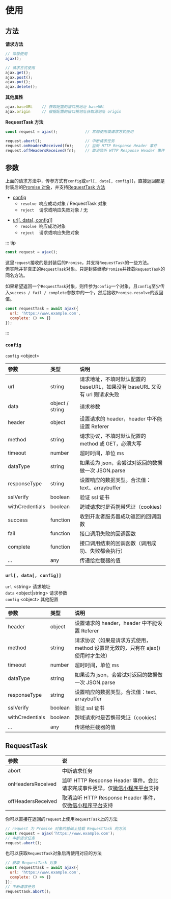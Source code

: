 # 使用

## 方法

**请求方法**

```JavaScript
// 常规使用
ajax();

// 请求方式使用
ajax.get();
ajax.post();
ajax.put();
ajax.delete();
```

**其他属性**

```JavaScript
ajax.baseURL    // 获取配置的接口根地址 baseURL
ajax.origin     // 根据配置的接口根地址获取源地址 origin
```

**RequestTask 方法**

```JavaScript
const request = ajax();            // 常规使用或请求方式使用

request.abort();                   // 中断请求任务
request.onHeadersReceived(fn);     // 监听 HTTP Response Header 事件
request.offHeadersReceived(fn);    // 取消监听 HTTP Response Header 事件
```

## 参数

上面的请求方法中，传参方式有`config`或`url[, data[, config]]`，直接返回都是封装后的[Promise 对象][1]，并支持[RequestTask 方法](/usage.html#requesttask)

- [config](/usage.html#config)
  - `resolve` &nbsp;响应成功对象 / RequestTask 对象
  - `reject` &nbsp;&nbsp;&nbsp;请求或响应失败对象 / 无

* [url[, data[, config]]](usage.html#url-data-config)
  - `resolve` &nbsp;响应成功对象
  - `reject` &nbsp;&nbsp;&nbsp;请求或响应失败对象

::: tip

```JavaScript
const request = ajax();
```

这里`request`接收的是封装后的`Promise`，并支持`RequestTask`的一些方法。<br />
但实际并非真正的`RequestTask`对象。只是封装继承`Promise`并挂载`RequestTask`的同名方法。

如果希望返回一个`RequestTask`对象，则传参为`config`一个对象，且`config`至少传入`success / fail / complete`参数中的一个，然后接收`Promise.resolve`的返回值。

```JavaScript
const requestTask = await ajax({
  url: 'https://www.example.com',
  complete: () => {}
});
```

:::

### `config`

`config` \<object\>

| 参数            | 类型            | 说明                                                                       |
| :-------------- | :-------------- | :------------------------------------------------------------------------- |
| url             | string          | 请求地址，不填时默认配置的 baseURL，如果没有 baseURL 又没有 url 则请求失败 |
| data            | object / string | 请求参数                                                                   |
| header          | object          | 设置请求的 header，header 中不能设置 Referer                               |
| method          | string          | 请求协议，不填时默认配置的 method 或 GET，必须大写                         |
| timeout         | number          | 超时时间，单位 ms                                                          |
| dataType        | string          | 如果设为 json，会尝试对返回的数据做一次 JSON.parse                         |
| responseType    | string          | 设置响应的数据类型。合法值：text、arraybuffer                              |
| sslVerify       | boolean         | 验证 ssl 证书                                                              |
| withCredentials | boolean         | 跨域请求时是否携带凭证（cookies）                                          |
| success         | function        | 收到开发者服务器成功返回的回调函数                                         |
| fail            | function        | 接口调用失败的回调函数                                                     |
| complete        | function        | 接口调用结束的回调函数（调用成功、失败都会执行）                           |
| ...             | any             | 传递给拦截器的值                                                           |

### `url[, data[, config]]`

`url` \<string\> 请求地址  
`data` \<object|string\> 请求参数  
`config` \<object\> 其他配置

| 参数            | 类型    | 说明                                                                            |
| :-------------- | :------ | :------------------------------------------------------------------------------ |
| header          | object  | 设置请求的 header，header 中不能设置 Referer                                    |
| method          | string  | 请求协议（如果是请求方式使用，method 设置是无效的，只有在 ajax() 使用时才生效） |
| timeout         | number  | 超时时间，单位 ms                                                               |
| dataType        | string  | 如果设为 json，会尝试对返回的数据做一次 JSON.parse                              |
| responseType    | string  | 设置响应的数据类型。合法值：text、arraybuffer                                   |
| sslVerify       | boolean | 验证 ssl 证书                                                                   |
| withCredentials | boolean | 跨域请求时是否携带凭证（cookies）                                               |
| ...             | any     | 传递给拦截器的值                                                                |

## RequestTask

| 参数               | 说                                                                              |
| :----------------- | :------------------------------------------------------------------------------ |
| abort              | 中断请求任务                                                                    |
| onHeadersReceived  | 监听 HTTP Response Header 事件。会比请求完成事件更早，仅[微信小程序平台][2]支持 |
| offHeadersReceived | 取消监听 HTTP Response Header 事件，仅[微信小程序平台][3]支持                   |

你可以直接在返回的`request`上使用`RequestTask`上的方法

```JavaScript
// request 为 Promise 对象的基础上挂载 RequestTask 的方法
const request = ajax('https://www.example.com');
// 中断请求任务
request.abort();
```

也可以获取`RequestTask`对象后再使用对应的方法

```JavaScript
// 获取 RequestTask 对象
const requestTask = await ajax({
  url: 'https://www.example.com',
  complete: () => {}
});
// 中断请求任务
requestTask.abort();
```

[1]: https://developer.mozilla.org/zh-CN/docs/Web/JavaScript/Reference/Global_Objects/Promise
[2]: https://developers.weixin.qq.com/miniprogram/dev/api/RequestTask.onHeadersReceived.html
[3]: https://developers.weixin.qq.com/miniprogram/dev/api/RequestTask.offHeadersReceived.html
